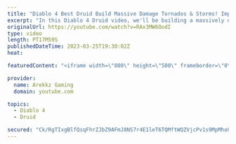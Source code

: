 ```yaml
---
title: "Diablo 4 Best Druid Build Massive Damage Tornados & Storms! Impressions, Tips, All Skills & Perks"
excerpt: "In this Diablo 4 Druid video, we'll be building a massively damage tornados and storms build to take on the hordes of enemies in ..."
originalUrl: https://youtube.com/watch?v=RAx3MW6OodI
type: video
length: PT17M59S
publishedDateTime: 2023-03-25T19:30:02Z
heat: 

featuredContent: "<iframe width=\"800\" height=\"500\" frameborder=\"0\" src=\"https://www.youtube.com/embed/RAx3MW6OodI\" allow=\"accelerometer; autoplay; encrypted-media; gyroscope; picture-in-picture\" allowfullscreen></iframe>"

provider:
  name: Arekkz Gaming
  domain: youtube.com

topics:
  - Diablo 4
  - Druid

secured: "Ck/RgTIxgBlfQsqFhrZJbZ9AFmJ8NS7r4E1leT6TQMftWQZVjcPv1s9MpMhoQzzG0OY2zsdgM22NDz95HrCljDZHBWqngfosdxKYktljEfAOfqIg+Qgep3zrBo8nZM9ZiSHaMq9bjy8SiVXKORSoZgziwbDxCOFP/6LRbYO+GBdJJAR45SoGj1sbMYv1mOILnnlNpBi/H+r49mKcLIXSQJRQky+m6tZYceWhujRC7iG15livXbxNADpMg/5xB8CvCkiidsj+Ohu9RckM0s7BzjZQQ3f/+cr5muG3mc+TdiHzwuclo2mGH6Dq0oGnm1cUn0jkvCF1bVUpcuinoy7SOT2kmWZJBFQ6WErxC5R4dmTboxDW4QQ3BR0bVmec2GG4OAEHDLg2gMzJ2yubzRZksWWrnDwFQelbOWusSG/IM4E=;oDX4wa14jtQVYXMQrq1Ubw=="
---
```



